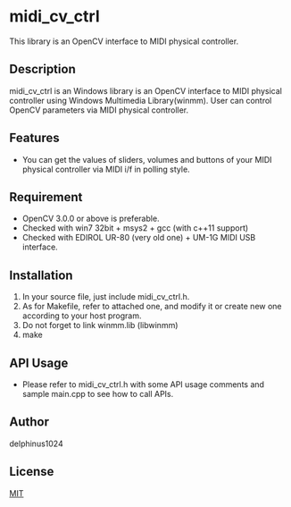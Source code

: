 # midi_cv_ctrl

This library is an OpenCV interface to MIDI physical controller.

## Description

midi_cv_ctrl is an Windows library is an OpenCV interface to MIDI physical controller using Windows Multimedia Library(winmm).
User can control OpenCV parameters via MIDI physical controller.

## Features

- You can get the values of sliders, volumes and buttons of your MIDI physical controller via MIDI i/f in polling style.

## Requirement

- OpenCV 3.0.0 or above is preferable.
- Checked with win7 32bit + msys2 + gcc (with c++11 support)
- Checked with EDIROL UR-80 (very old one) + UM-1G MIDI USB interface.
	
## Installation

1. In your source file, just include midi_cv_ctrl.h.
2. As for Makefile, refer to attached one, and modify it or create new one according to your host program.
3. Do not forget to link winmm.lib (libwinmm)
4. make

## API Usage

- Please refer to midi_cv_ctrl.h with some API usage comments and sample main.cpp to see how to call APIs.

## Author

delphinus1024

## License

[MIT](https://raw.githubusercontent.com/delphinus1024/midi_cv_ctrl/master/LICENSE.txt)

